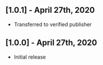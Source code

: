 ## [1.0.1] - April 27th, 2020

* Transferred to verified publisher


## [1.0.0] - April 27th, 2020

* Initial release
